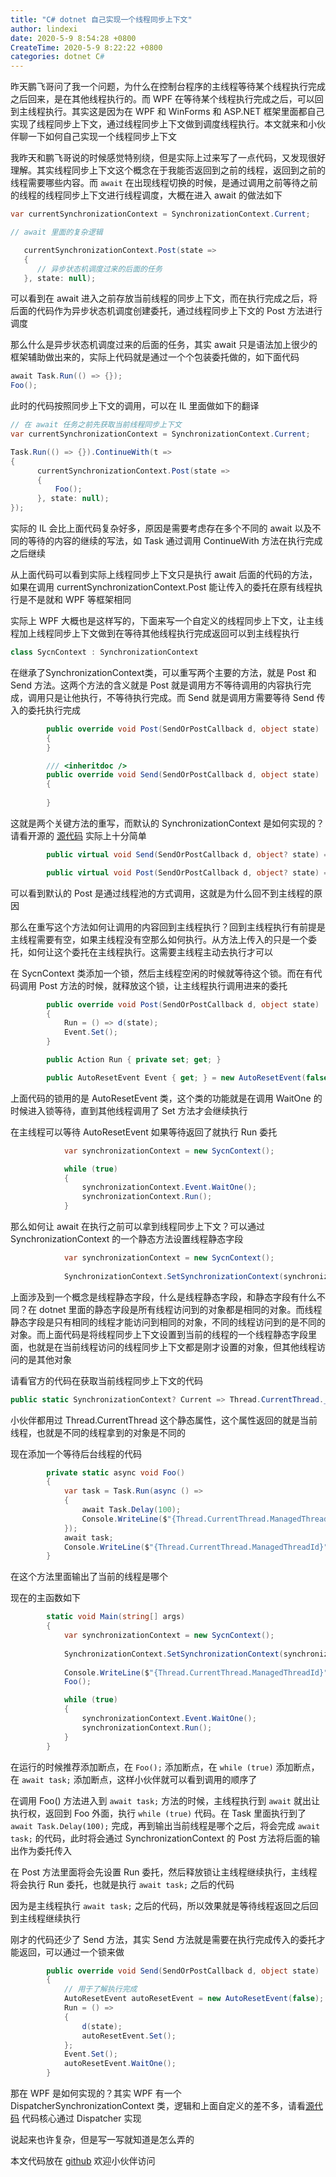 ```yaml
---
title: "C# dotnet 自己实现一个线程同步上下文"
author: lindexi
date: 2020-5-9 8:54:28 +0800
CreateTime: 2020-5-9 8:22:22 +0800
categories: dotnet C#
---
```


昨天鹏飞哥问了我一个问题，为什么在控制台程序的主线程等待某个线程执行完成之后回来，是在其他线程执行的。而 WPF 在等待某个线程执行完成之后，可以回到主线程执行。其实这是因为在 WPF 和 WinForms 和 ASP.NET 框架里面都自己实现了线程同步上下文，通过线程同步上下文做到调度线程执行。本文就来和小伙伴聊一下如何自己实现一个线程同步上下文

<!--more-->


<!-- 发布 -->

我昨天和鹏飞哥说的时候感觉特别绕，但是实际上过来写了一点代码，又发现很好理解。其实线程同步上下文这个概念在于我能否返回到之前的线程，返回到之前的线程需要哪些内容。而 `await` 在出现线程切换的时候，是通过调用之前等待之前的线程的线程同步上下文进行线程调度，大概在进入 await 的做法如下

```csharp
var currentSynchronizationContext = SynchronizationContext.Current;

// await 里面的复杂逻辑

   currentSynchronizationContext.Post(state =>
   {
      // 异步状态机调度过来的后面的任务
   }, state: null);
```

可以看到在 await 进入之前存放当前线程的同步上下文，而在执行完成之后，将后面的代码作为异步状态机调度创建委托，通过线程同步上下文的 Post 方法进行调度

那么什么是异步状态机调度过来的后面的任务，其实 await 只是语法加上很少的框架辅助做出来的，实际上代码就是通过一个个包装委托做的，如下面代码

```csharp
await Task.Run(() => {});
Foo();
```

此时的代码按照同步上下文的调用，可以在 IL 里面做如下的翻译

```csharp
// 在 await 任务之前先获取当前线程同步上下文
var currentSynchronizationContext = SynchronizationContext.Current;

Task.Run(() => {}).ContinueWith(t =>
{
      currentSynchronizationContext.Post(state =>
      {
          Foo();
	  }, state: null);
});
```

实际的 IL 会比上面代码复杂好多，原因是需要考虑存在多个不同的 await 以及不同的等待的内容的继续的写法，如 Task 通过调用 ContinueWith 方法在执行完成之后继续

从上面代码可以看到实际上线程同步上下文只是执行 await 后面的代码的方法，如果在调用 currentSynchronizationContext.Post 能让传入的委托在原有线程执行是不是就和 WPF 等框架相同

实际上 WPF 大概也是这样写的，下面来写一个自定义的线程同步上下文，让主线程加上线程同步上下文做到在等待其他线程执行完成返回可以到主线程执行

```csharp
class SycnContext : SynchronizationContext
```

在继承了SynchronizationContext类，可以重写两个主要的方法，就是 Post 和 Send 方法。这两个方法的含义就是 Post 就是调用方不等待调用的内容执行完成，调用只是让他执行，不等待执行完成。而 Send 就是调用方需要等待 Send 传入的委托执行完成

```csharp
        public override void Post(SendOrPostCallback d, object state)
        {
        }

        /// <inheritdoc />
        public override void Send(SendOrPostCallback d, object state)
        {
          
        }
```

这就是两个关键方法的重写，而默认的 SynchronizationContext 是如何实现的？ 请看开源的 [源代码](https://github.com/dotnet/runtime/blob/e77572ffccc566186f47207f3c5475533c87538e/src/libraries/System.Private.CoreLib/src/System/Threading/SynchronizationContext.cs#L23-L25) 实际上十分简单

```csharp
        public virtual void Send(SendOrPostCallback d, object? state) => d(state);

        public virtual void Post(SendOrPostCallback d, object? state) => ThreadPool.QueueUserWorkItem(s => s.d(s.state), (d, state), preferLocal: false);
```

可以看到默认的 Post 是通过线程池的方式调用，这就是为什么回不到主线程的原因

那么在重写这个方法如何让调用的内容回到主线程执行？回到主线程执行有前提是主线程需要有空，如果主线程没有空那么如何执行。从方法上传入的只是一个委托，如何让这个委托在主线程执行。这需要主线程主动去执行才可以

在 SycnContext 类添加一个锁，然后主线程空闲的时候就等待这个锁。而在有代码调用 Post 方法的时候，就释放这个锁，让主线程执行调用进来的委托

```csharp
        public override void Post(SendOrPostCallback d, object state)
        {
            Run = () => d(state);
            Event.Set();
        }

        public Action Run { private set; get; }

        public AutoResetEvent Event { get; } = new AutoResetEvent(false);
```

上面代码的锁用的是 AutoResetEvent 类，这个类的功能就是在调用 WaitOne 的时候进入锁等待，直到其他线程调用了 Set 方法才会继续执行

在主线程可以等待 AutoResetEvent 如果等待返回了就执行 Run 委托

```csharp
            var synchronizationContext = new SycnContext();

            while (true)
            {
                synchronizationContext.Event.WaitOne();
                synchronizationContext.Run();
            }
```

那么如何让 await 在执行之前可以拿到线程同步上下文？可以通过 SynchronizationContext 的一个静态方法设置线程静态字段

```csharp
            var synchronizationContext = new SycnContext();
            
            SynchronizationContext.SetSynchronizationContext(synchronizationContext);
```

上面涉及到一个概念是线程静态字段，什么是线程静态字段，和静态字段有什么不同？在 dotnet 里面的静态字段是所有线程访问到的对象都是相同的对象。而线程静态字段是只有相同的线程才能访问到相同的对象，不同的线程访问到的是不同的对象。而上面代码是将线程同步上下文设置到当前的线程的一个线程静态字段里面，也就是在当前线程访问的线程同步上下文都是刚才设置的对象，但其他线程访问的是其他对象

请看官方的代码在获取当前线程同步上下文的代码

```csharp
public static SynchronizationContext? Current => Thread.CurrentThread._synchronizationContext;
```

小伙伴都用过 Thread.CurrentThread 这个静态属性，这个属性返回的就是当前线程，也就是不同的线程拿到的对象是不同的

现在添加一个等待后台线程的代码

```csharp
        private static async void Foo()
        {
            var task = Task.Run(async () =>
            {
                await Task.Delay(100);
                Console.WriteLine($"{Thread.CurrentThread.ManagedThreadId}");
            });
            await task;
            Console.WriteLine($"{Thread.CurrentThread.ManagedThreadId}");
        }
```

在这个方法里面输出了当前的线程是哪个

现在的主函数如下

```csharp
        static void Main(string[] args)
        {
            var synchronizationContext = new SycnContext();
            
            SynchronizationContext.SetSynchronizationContext(synchronizationContext);
         
            Console.WriteLine($"{Thread.CurrentThread.ManagedThreadId}");
            Foo();

            while (true)
            {
                synchronizationContext.Event.WaitOne();
                synchronizationContext.Run();
            }
        }
```

在运行的时候推荐添加断点，在 `Foo();` 添加断点，在 `while (true)` 添加断点，在 `await task;` 添加断点，这样小伙伴就可以看到调用的顺序了

在调用 Foo() 方法进入到 `await task;` 方法的时候，主线程执行到 `await` 就出让执行权，返回到 Foo 外面，执行 `while (true)` 代码。在 Task 里面执行到了 `await Task.Delay(100);` 完成，再到输出当前线程是哪个之后，将会完成 `await task;` 的代码，此时将会通过 SynchronizationContext 的 Post 方法将后面的输出作为委托传入

在 Post 方法里面将会先设置 Run 委托，然后释放锁让主线程继续执行，主线程将会执行 Run 委托，也就是执行 `await task;` 之后的代码

因为是主线程执行 `await task;` 之后的代码，所以效果就是等待线程返回之后回到主线程继续执行

刚才的代码还少了 Send 方法，其实 Send 方法就是需要在执行完成传入的委托才能返回，可以通过一个锁来做

```csharp
        public override void Send(SendOrPostCallback d, object state)
        {
            // 用于了解执行完成
            AutoResetEvent autoResetEvent = new AutoResetEvent(false);
            Run = () =>
            {
                d(state);
                autoResetEvent.Set();
            };
            Event.Set();
            autoResetEvent.WaitOne();
        }
```

那在 WPF 是如何实现的？其实 WPF 有一个 DispatcherSynchronizationContext 类，逻辑和上面自定义的差不多，请看[源代码](https://github.com/dotnet/wpf/blob/75126b39e66a9d99cd0dd30bc9abe314209b5190/src/Microsoft.DotNet.Wpf/src/WindowsBase/System/Windows/Threading/DispatcherSynchronizationContext.cs) 代码核心通过 Dispatcher 实现

说起来也许复杂，但是写一写就知道是怎么弄的


本文代码放在 [github](https://github.com/lindexi/lindexi_gd/tree/ada1cf4b994a20395071af3c806f7a3a7dda41fb/CallnernawbawceKairwemwhejeene) 欢迎小伙伴访问


